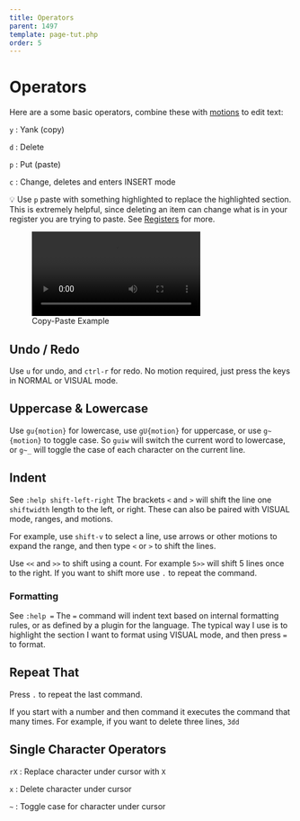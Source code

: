 ```yaml
---
title: Operators
parent: 1497
template: page-tut.php
order: 5
---
```


# Operators

Here are a some basic operators, combine these with [motions](/working-with-vim/basic-motions/) to edit text:

`y`
: Yank (copy)

`d`
: Delete

`p`
: Put (paste)

`c`
: Change, deletes and enters INSERT mode

<span class="tip">💡</span> Use `p` paste with something highlighted to replace the highlighted section. This is extremely helpful, since deleting an item can change what is in your register you are trying to paste. See [Registers](/working-with-vim/registers/) for more.

<figure class="wp-block-video"><video controls src="https://mkaz.blog/wp-content/uploads/2019/03/copy-vis-paste.mp4"></video><figcaption>Copy-Paste Example</figcaption></figure>

## Undo / Redo

Use `u` for undo, and `ctrl-r` for redo. No motion required, just press the keys in NORMAL or VISUAL mode.


## Uppercase & Lowercase

Use `gu{motion}` for lowercase, use `gU{motion}` for uppercase, or use `g~{motion}` to toggle case. So `guiw` will switch the current word to lowercase, or `g~_` will toggle the case of each character on the current line.


## Indent

<span class="sidenote">See `:help shift-left-right`</span> The brackets `<` and `>` will shift the line one `shiftwidth` length to the left, or right. These can also be paired with VISUAL mode, ranges, and motions.

For example, use `shift-v` to select a line, use arrows or other motions to expand the range, and then type `<` or `>` to shift the lines.

Use `<<` and `>>` to shift using a count. For example `5>>` will shift 5 lines once to the right. If you want to shift more use `.` to repeat the command.


### Formatting

<span class="sidenote">See `:help =` </span> The `=` command will indent text based on internal formatting rules, or as defined by a plugin for the language. The typical way I use is to highlight the section I want to format using VISUAL mode, and then press `=` to format.


## Repeat That

Press `.` to repeat the last command.

If you start with a number and then command it executes the command that many times. For example, if you want to delete three lines, `3dd`

## Single Character Operators

`rX`
: Replace character under cursor with `X`

`x`
: Delete character under cursor

`~`
: Toggle case for character under cursor


